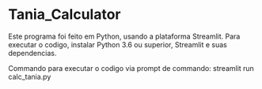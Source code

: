 # Tania_Calculator
Este programa foi feito em Python, usando a plataforma Streamlit. Para executar o codigo, instalar Python 3.6 ou superior, Streamlit e suas dependencias.

Commando para executar o codigo via prompt de commando: streamlit run calc_tania.py
